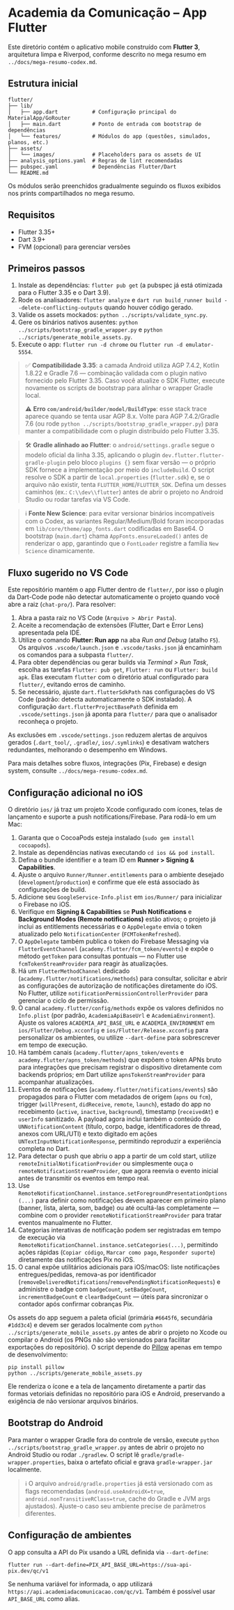 # Academia da Comunicação – App Flutter

Este diretório contém o aplicativo mobile construído com **Flutter 3**, arquitetura limpa e Riverpod, conforme descrito no mega resumo em `../docs/mega-resumo-codex.md`.

## Estrutura inicial

```
flutter/
├── lib/
│   ├── app.dart           # Configuração principal do MaterialApp/GoRouter
│   ├── main.dart          # Ponto de entrada com bootstrap de dependências
│   └── features/          # Módulos do app (questões, simulados, planos, etc.)
├── assets/
│   └── images/            # Placeholders para os assets de UI
├── analysis_options.yaml  # Regras de lint recomendadas
├── pubspec.yaml           # Dependências Flutter/Dart
└── README.md
```

Os módulos serão preenchidos gradualmente seguindo os fluxos exibidos nos prints compartilhados no mega resumo.

## Requisitos

- Flutter 3.35+
- Dart 3.9+
- FVM (opcional) para gerenciar versões

## Primeiros passos

1. Instale as dependências: `flutter pub get` (a pubspec já está otimizada para o Flutter 3.35 e o Dart 3.9).
2. Rode os analisadores: `flutter analyze` e `dart run build_runner build --delete-conflicting-outputs` quando houver código gerado.
3. Valide os assets mockados: `python ../scripts/validate_sync.py`.
4. Gere os binários nativos ausentes: `python ../scripts/bootstrap_gradle_wrapper.py` e `python ../scripts/generate_mobile_assets.py`.
5. Execute o app: `flutter run -d chrome` ou `flutter run -d emulator-5554`.

> ✅ **Compatibilidade 3.35**: a camada Android utiliza AGP 7.4.2, Kotlin 1.8.22 e Gradle 7.6 — combinação validada com o plugin nativo fornecido pelo Flutter 3.35. Caso você atualize o SDK Flutter, execute novamente os scripts de bootstrap para alinhar o wrapper Gradle local.
>
> ⚠️ **Erro `com/android/builder/model/BuildType`**: esse stack trace aparece quando se tenta usar AGP 8.x. Volte para AGP 7.4.2/Gradle 7.6 (ou rode `python ../scripts/bootstrap_gradle_wrapper.py`) para manter a compatibilidade com o plugin distribuído pelo Flutter 3.35.

> 🛠️ **Gradle alinhado ao Flutter**: o `android/settings.gradle` segue o modelo oficial da linha 3.35, aplicando o plugin `dev.flutter.flutter-gradle-plugin` pelo bloco `plugins {}` sem fixar versão — o próprio SDK fornece a implementação por meio do `includeBuild`. O script resolve o SDK a partir de `local.properties` (`flutter.sdk`) e, se o arquivo não existir, tenta `FLUTTER_HOME`/`FLUTTER_SDK`. Defina um desses caminhos (ex.: `C:\\dev\\flutter`) antes de abrir o projeto no Android Studio ou rodar tarefas via VS Code.

> ℹ️ **Fonte New Science**: para evitar versionar binários incompatíveis com o Codex, as variantes Regular/Medium/Bold foram incorporadas em `lib/core/theme/app_fonts.dart` codificadas em Base64. O bootstrap (`main.dart`) chama `AppFonts.ensureLoaded()` antes de renderizar o app, garantindo que o `FontLoader` registre a família `New Science` dinamicamente.

## Fluxo sugerido no VS Code

Este repositório mantém o app Flutter dentro de `flutter/`, por isso o plugin da Dart-Code pode não detectar automaticamente o projeto quando você abre a raiz (`chat-pro/`). Para resolver:

1. Abra a pasta raiz no VS Code (`Arquivo > Abrir Pasta`).
2. Aceite a recomendação de extensões (Flutter, Dart e Error Lens) apresentada pela IDE.
3. Utilize o comando **Flutter: Run app** na aba _Run and Debug_ (atalho `F5`). Os arquivos `.vscode/launch.json` e `.vscode/tasks.json` já encaminham os comandos para a subpasta `flutter/`.
4. Para obter dependências ou gerar builds via _Terminal > Run Task_, escolha as tarefas `Flutter: pub get`, `Flutter: run` ou `Flutter: build apk`. Elas executam `flutter` com o diretório atual configurado para `flutter/`, evitando erros de caminho.
5. Se necessário, ajuste `dart.flutterSdkPath` nas configurações do VS Code (padrão: detecta automaticamente o SDK instalado). A configuração `dart.flutterProjectBasePath` definida em `.vscode/settings.json` já aponta para `flutter/` para que o analisador reconheça o projeto.

As exclusões em `.vscode/settings.json` reduzem alertas de arquivos gerados (`.dart_tool/`, `.gradle/`, `ios/.symlinks`) e desativam watchers redundantes, melhorando o desempenho em Windows.

Para mais detalhes sobre fluxos, integrações (Pix, Firebase) e design system, consulte `../docs/mega-resumo-codex.md`.

## Configuração adicional no iOS

O diretório `ios/` já traz um projeto Xcode configurado com ícones, telas de lançamento e suporte a push notifications/Firebase. Para rodá-lo em um Mac:

1. Garanta que o CocoaPods esteja instalado (`sudo gem install cocoapods`).
2. Instale as dependências nativas executando `cd ios && pod install`.
3. Defina o bundle identifier e a team ID em **Runner > Signing & Capabilities**.
4. Ajuste o arquivo `Runner/Runner.entitlements` para o ambiente desejado (`development`/`production`) e confirme que ele está associado às configurações de build.
5. Adicione seu `GoogleService-Info.plist` em `ios/Runner/` para inicializar o Firebase no iOS.
6. Verifique em **Signing & Capabilities** se **Push Notifications** e **Background Modes (Remote notifications)** estão ativos; o projeto já inclui as entitlements necessárias e o `AppDelegate` envia o token atualizado pelo `NotificationCenter` (`FCMTokenRefreshed`).
7. O `AppDelegate` também publica o token do Firebase Messaging via `FlutterEventChannel` (`academy.flutter/fcm_token/events`) e expõe o método `getToken` para consultas pontuais — no Flutter use `fcmTokenStreamProvider` para reagir às atualizações.
8. Há um `FlutterMethodChannel` dedicado (`academy.flutter/notifications/methods`) para consultar, solicitar e abrir as configurações de autorização de notificações diretamente do iOS. No Flutter, utilize `notificationPermissionControllerProvider` para gerenciar o ciclo de permissão.
9. O canal `academy.flutter/config/methods` expõe os valores definidos no `Info.plist` (por padrão, `AcademiaApiBaseUrl` e `AcademiaEnvironment`). Ajuste os valores `ACADEMIA_API_BASE_URL` e `ACADEMIA_ENVIRONMENT` em `ios/Flutter/Debug.xcconfig` e `ios/Flutter/Release.xcconfig` para personalizar os ambientes, ou utilize `--dart-define` para sobrescrever em tempo de execução.
10. Há também canais (`academy.flutter/apns_token/events` e `academy.flutter/apns_token/methods`) que expõem o token APNs bruto para integrações que precisam registrar o dispositivo diretamente com backends próprios; em Dart utilize `apnsTokenStreamProvider` para acompanhar atualizações.
11. Eventos de notificações (`academy.flutter/notifications/events`) são propagados para o Flutter com metadados de origem (`apns` ou `fcm`), trigger (`willPresent`, `didReceive`, `remote`, `launch`), estado do app no recebimento (`active`, `inactive`, `background`), timestamp (`receivedAt`) e `userInfo` sanitizado. A payload agora inclui também o conteúdo do `UNNotificationContent` (título, corpo, badge, identificadores de thread, anexos com URL/UTI) e texto digitado em ações `UNTextInputNotificationResponse`, permitindo reproduzir a experiência completa no Dart.
12. Para detectar o push que abriu o app a partir de um cold start, utilize `remoteInitialNotificationProvider` ou simplesmente ouça o `remoteNotificationStreamProvider`, que agora reenvia o evento inicial antes de transmitir os eventos em tempo real.
13. Use `RemoteNotificationChannel.instance.setForegroundPresentationOptions(...)` para definir como notificações devem aparecer em primeiro plano (banner, lista, alerta, som, badge) ou até ocultá-las completamente — combine com o provider `remoteNotificationStreamProvider` para tratar eventos manualmente no Flutter.
14. Categorias interativas de notificação podem ser registradas em tempo de execução via `RemoteNotificationChannel.instance.setCategories(...)`, permitindo ações rápidas (`Copiar código`, `Marcar como pago`, `Responder suporte`) diretamente das notificações Pix no iOS.
15. O canal expõe utilitários adicionais para iOS/macOS: liste notificações entregues/pedidas, remova-as por identificador (`removeDeliveredNotifications`/`removePendingNotificationRequests`) e administre o badge com `badgeCount`, `setBadgeCount`, `incrementBadgeCount` e `clearBadgeCount` — úteis para sincronizar o contador após confirmar cobranças Pix.

Os assets do app seguem a paleta oficial (primária `#6645f6`, secundária `#1dd3c4`) e devem ser gerados localmente com `python ../scripts/generate_mobile_assets.py` antes de abrir o projeto no Xcode ou compilar o Android (os PNGs não são versionados para facilitar exportações do repositório). O script depende do [Pillow](https://pypi.org/project/Pillow/) apenas em tempo de desenvolvimento:

```
pip install pillow
python ../scripts/generate_mobile_assets.py
```

Ele renderiza o ícone e a tela de lançamento diretamente a partir das formas vetoriais definidas no repositório para iOS e Android, preservando a exigência de não versionar arquivos binários.

## Bootstrap do Android

Para manter o wrapper Gradle fora do controle de versão, execute `python ../scripts/bootstrap_gradle_wrapper.py` antes de abrir o projeto no Android Studio ou rodar `./gradlew`. O script lê `gradle/gradle-wrapper.properties`, baixa o artefato oficial e grava `gradle-wrapper.jar` localmente.

> ℹ️ O arquivo `android/gradle.properties` já está versionado com as flags recomendadas (`android.useAndroidX=true`, `android.nonTransitiveRClass=true`, cache do Gradle e JVM args ajustados). Ajuste-o caso seu ambiente precise de parâmetros diferentes.


## Configuração de ambientes

O app consulta a API do Pix usando a URL definida via `--dart-define`:

```
flutter run --dart-define=PIX_API_BASE_URL=https://sua-api-pix.dev/qc/v1
```

Se nenhuma variável for informada, o app utilizará `https://api.academiadacomunicacao.com/qc/v1`. Também é possível usar `API_BASE_URL` como alias.
